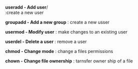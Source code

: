 **useradd - Add user**/  
  :create a new user 

**groupadd - Add a new group**
  : create a new usser

**usermod - Modify user**
  : make changes to an existing user 

**userdel - Delete a user**
  : remove a user 

**chmod - Change mode**
  : change a files permissions
   
**chown - Change file ownership**
  : tarnsfer owner ship of a file
